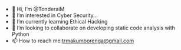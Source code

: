- 👋 Hi, I’m @TonderaiM
- 👀 I’m interested in Cyber Security...
- 🌱 I’m currently learning Ethical Hacking
- 💞️ I’m looking to collaborate on developing static code analysis with Python
- 📫 How to reach me:trmakumborenga@gmail.com

